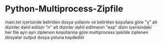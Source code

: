 # Python-Multiprocess-Zipfile
 
main.txt içerisinde belirtilen dosya yollarını ve belirtilen koşullara göre 
"y" alt dizinler dahil edilsin
"n" alt dizinler dahil edilmesin
"exp" dizin içerisindeki her file ayrı ayrı ziplensin
koşullarına göre multiprocess şekilde ziplenen dosyalar output dosya yoluna kaydedilir
